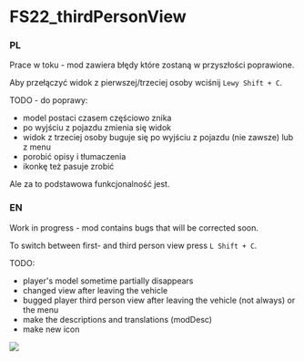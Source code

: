 # FS22_thirdPersonView

### PL
Prace w toku - mod zawiera błędy które zostaną w przyszłości poprawione.

Aby przełączyć widok z pierwszej/trzeciej osoby wciśnij `Lewy Shift + C`.

TODO - do poprawy:
* model postaci czasem częściowo znika
* po wyjściu z pojazdu zmienia się widok
* widok z trzeciej osoby buguje się po wyjściu z pojazdu (nie zawsze) lub z menu
* porobić opisy i tłumaczenia
* ikonkę też pasuje zrobić

Ale za to podstawowa funkcjonalność jest.

### EN
Work in progress - mod contains bugs that will be corrected soon.

To switch between first- and third person view press `L Shift + C`.

TODO:
* player's model sometime partially disappears
* changed view after leaving the vehicle
* bugged player third person view after leaving the vehicle (not always) or the menu
* make the descriptions and translations (modDesc)
* make new icon

<img src="https://abload.de/img/fsscreen_2021_12_26_0ypkui.png" align="center"/>
